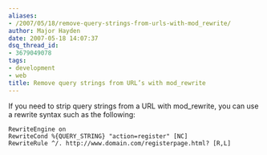 ```yaml
---
aliases:
- /2007/05/18/remove-query-strings-from-urls-with-mod_rewrite/
author: Major Hayden
date: 2007-05-18 14:07:37
dsq_thread_id:
- 3679049078
tags:
- development
- web
title: Remove query strings from URL’s with mod_rewrite
---
```


If you need to strip query strings from a URL with mod_rewrite, you can use a rewrite syntax such as the following:

```apache2
RewriteEngine on
RewriteCond %{QUERY_STRING} "action=register" [NC]
RewriteRule ^/. http://www.domain.com/registerpage.html? [R,L]
```